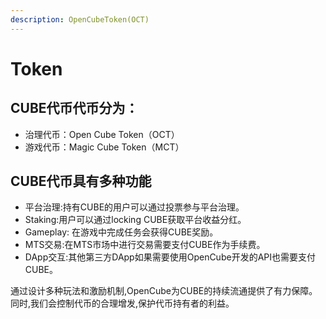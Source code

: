 ```yaml
---
description: OpenCubeToken(OCT)
---
```


# Token

## CUBE代币代币分为：

* 治理代币：Open Cube Token（OCT）
* 游戏代币：Magic Cube Token（MCT）

## **CUBE代币具有多种功能**

* 平台治理:持有CUBE的用户可以通过投票参与平台治理。
* Staking:用户可以通过locking CUBE获取平台收益分红。
* Gameplay: 在游戏中完成任务会获得CUBE奖励。
* MTS交易:在MTS市场中进行交易需要支付CUBE作为手续费。
* DApp交互:其他第三方DApp如果需要使用OpenCube开发的API也需要支付CUBE。

通过设计多种玩法和激励机制,OpenCube为CUBE的持续流通提供了有力保障。同时,我们会控制代币的合理增发,保护代币持有者的利益。
